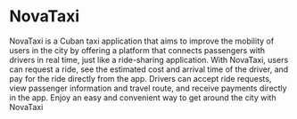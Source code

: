 # NovaTaxi
NovaTaxi is a Cuban taxi application that aims to improve the mobility of users in the city by offering a platform that connects passengers with drivers in real time, just like a ride-sharing application. With NovaTaxi, users can request a ride, see the estimated cost and arrival time of the driver, and pay for the ride directly from the app. Drivers can accept ride requests, view passenger information and travel route, and receive payments directly in the app. Enjoy an easy and convenient way to get around the city with NovaTaxi

